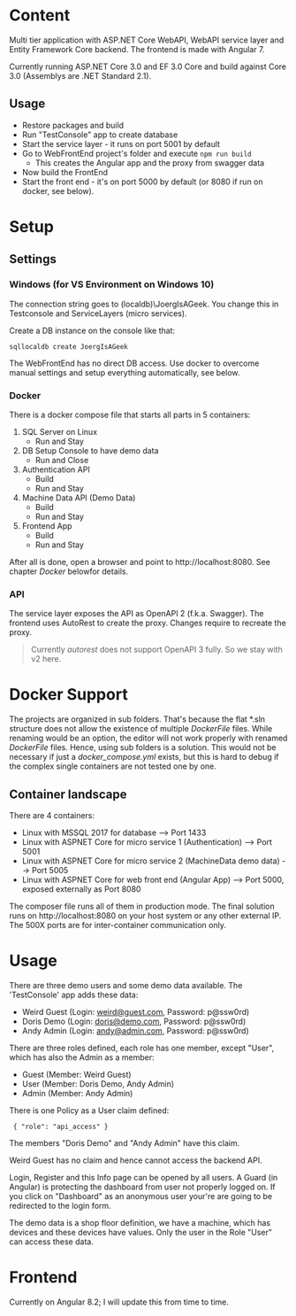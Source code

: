 # Content

Multi tier application with ASP.NET Core WebAPI, WebAPI service layer and Entity Framework Core backend. The frontend is made with Angular 7.

Currently running ASP.NET Core 3.0 and EF 3.0 Core and build against Core 3.0 (Assemblys are .NET Standard 2.1).

## Usage

* Restore packages and build
* Run "TestConsole" app to create database
* Start the service layer - it runs on port 5001 by default
* Go to WebFrontEnd project's folder and execute `npm run build`
	* This creates the Angular app and the proxy from swagger data
* Now build the FrontEnd
* Start the front end - it's on port 5000 by default (or 8080 if run on docker, see below).

# Setup

## Settings

### Windows (for VS Environment on Windows 10)

The connection string goes to (localdb)\JoergIsAGeek. You change this in Testconsole and ServiceLayers (micro services).

Create a DB instance on the console like that:

~~~
sqllocaldb create JoergIsAGeek
~~~

The WebFrontEnd has no direct DB access. Use docker to overcome manual settings and setup everything automatically, see below.

### Docker

There is a docker compose file that starts all parts in 5 containers:

1. SQL Server on Linux 
	- Run and Stay
2. DB Setup Console to have demo data
	- Run and Close
3. Authentication API 
	- Build
	- Run and Stay
4. Machine Data API (Demo Data)
	- Build
	- Run and Stay
5. Frontend App
	- Build
	- Run and Stay

After all is done, open a browser and point to http://localhost:8080. See chapter *Docker* belowfor details.

### API

The service layer exposes the API as OpenAPI 2 (f.k.a. Swagger). The frontend uses AutoRest to create the proxy. Changes require to recreate the proxy.

> Currently *autorest* does not support OpenAPI 3 fully. So we stay with v2 here.

# Docker Support

The projects are organized in sub folders. That's because the flat *.sln structure does not allow the existence of multiple *DockerFile* files. While renaming would be an option, the editor 
will not work properly with renamed *DockerFile* files. Hence, using sub folders is a solution. This would not be necessary if just a *docker_compose.yml* exists, but this is hard to debug if the 
complex single containers are not tested one by one.

## Container landscape

There are 4 containers:

* Linux with MSSQL 2017 for database --> Port 1433
* Linux with ASPNET Core for micro service 1 (Authentication) --> Port 5001
* Linux with ASPNET Core for micro service 2 (MachineData demo data) --> Port 5005
* Linux with ASPNET Core for web front end (Angular App) --> Port 5000, exposed externally as Port 8080

The composer file runs all of them in production mode. The final solution runs on http://localhost:8080 on your host system or any other external IP. The 500X ports are for inter-container communication only.

# Usage

There are three demo users and some demo data available. The 'TestConsole' app adds these data:

* Weird Guest (Login: weird@guest.com, Password: p@ssw0rd)
* Doris Demo (Login: doris@demo.com, Password: p@ssw0rd)
* Andy Admin (Login: andy@admin.com, Password: p@ssw0rd)

There are three roles defined, each role has one member, except "User", which has also the Admin as a member:

* Guest (Member: Weird Guest)
* User (Member: Doris Demo, Andy Admin)
* Admin (Member: Andy Admin)

There is one Policy as a User claim defined:

~~~
 { "role": "api_access" }
~~~

The members "Doris Demo" and "Andy Admin" have this claim.

Weird Guest has no claim and hence cannot access the backend API.

Login, Register and this Info page can be opened by all users. A Guard (in Angular) is protecting the dashboard from 
user not properly logged on. If you click on "Dashboard" as an anonymous user your're are going to be redirected 
to the login form.

The demo data is a shop floor definition, we have a machine, which has devices and these devices have values. Only the user 
in the Role "User" can access these data.

# Frontend

Currently on Angular 8.2; I will update this from time to time.


